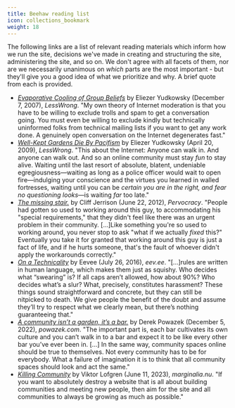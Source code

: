 ```yaml
---
title: Beehaw reading list
icon: collections_bookmark
weight: 18
---
```

The following links are a list of relevant reading materials which inform how we run the site, decisions we've made in creating and structuring the site, administering the site, and so on. We don't agree with all facets of them, nor are we necessarily unanimous on _which_ parts are the most important - but they'll give you a good idea of what we prioritize and why. A brief quote from each is provided.

- _[Evaporative Cooling of Group Beliefs](https://www.lesswrong.com/posts/ZQG9cwKbct2LtmL3p/evaporative-cooling-of-group-beliefs)_ by Eliezer Yudkowsky (December 7, 2007), _LessWrong_. "My own theory of Internet moderation is that you have to be willing to exclude trolls and spam to get a conversation going. You must even be willing to exclude kindly but technically uninformed folks from technical mailing lists if you want to get any work done. A genuinely open conversation on the Internet degenerates fast."
- _[Well-Kept Gardens Die By Pacifism](https://www.lesswrong.com/posts/tscc3e5eujrsEeFN4/well-kept-gardens-die-by-pacifism)_ by Eliezer Yudkowsky (April 20, 2009), _LessWrong_. "This about the Internet:  Anyone can walk in.  And anyone can walk out.  And so an online community must stay _fun_ to stay alive.  Waiting until the last resort of absolute, blatent, undeniable egregiousness—waiting as long as a police officer would wait to open fire—indulging your conscience and the virtues you learned in walled fortresses, waiting until you can be _certain you are in the right, and fear no questioning looks_—is waiting _far_ too late."
- _[The missing stair.](https://pervocracy.blogspot.com/2012/06/missing-stair.html)_ by Cliff Jerrison (June 22, 2012), _Pervocracy_. "People had gotten so used to working around this guy, to accommodating his "special requirements," that they didn't feel like there was an urgent problem in their community. [...]Like something you're so used to working around, you never stop to ask "what if we actually _fixed_ this?"  Eventually you take it for granted that working around this guy is just a fact of life, and if he hurts someone, that's the fault of whoever didn't apply the workarounds correctly."
- _[On a Technicality](https://eev.ee/blog/2016/07/22/on-a-technicality/)_ by Eevee (July 26, 2016), _eev.ee_. "[...]rules are written in human language, which makes them just as squishy. Who decides what “swearing” is? If all caps aren’t allowed, how about 90%? Who decides what’s a slur? What, precisely, constitutes harassment? These things sound straightforward and concrete, but they can still be nitpicked to death. We give people the benefit of the doubt and assume they’ll try to respect what we clearly mean, but there’s nothing guaranteeing that."
- _[A community isn’t a garden, it’s a bar.](https://powazek.com/posts/3571)_ by Derek Powazek (December 5, 2022), _powazek.com_. "The important part is, each bar cultivates its own culture and you can’t walk in to a bar and expect it to be like every other bar you’ve ever been in. [...] In the same way, community spaces online should be true to themselves. Not every community has to be for everybody. What a failure of imagination it is to think that all community spaces should look and act the same."
- _[Killing Community](https://www.marginalia.nu/log/82_killing_community/)_ by Viktor Lofgren (June 11, 2023), _marginalia.nu_. "If you want to absolutely destroy a website that is all about building communities and meeting new people, then aim for the site and all communities to always be growing as much as possible."
